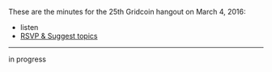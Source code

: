 These are the minutes for the 25th Gridcoin hangout on March 4, 2016:
* listen
* [RSVP & Suggest topics](https://steemit.com/gridcoin/@cm-steem/gridcoin-community-hangout-025-04th-mar-2017-9pm-gmt-rsvp-and-suggest-topics)


***

in progress

